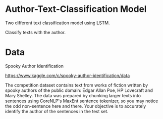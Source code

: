 # Author-Text-Classification Model

Two different text classification model using LSTM.

Classify texts with the author.

# Data

Spooky Author Identification

https://www.kaggle.com/c/spooky-author-identification/data

The competition dataset contains text from works of fiction written by spooky authors of the public domain: Edgar Allan Poe, HP Lovecraft and Mary Shelley. The data was prepared by chunking larger texts into sentences using CoreNLP's MaxEnt sentence tokenizer, so you may notice the odd non-sentence here and there. Your objective is to accurately identify the author of the sentences in the test set.

